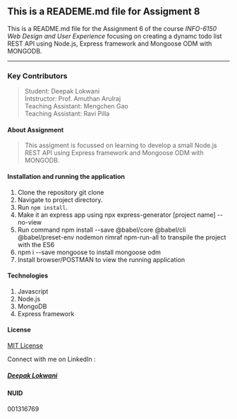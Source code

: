 ## This is a READEME.md file for Assigment 8

This is a README.md file for the Assignment 6 of the course *INFO-6150 Web Design and User Experience* focusing on creating a dynamc todo list REST API using Node.js, Express framework and Mongoose ODM with MONGODB.
________________________________

### Key Contributors  

>Student: Deepak Lokwani  
>Intstructor: Prof. Amuthan Arulraj  
>Teaching Assistant: Mengchen Gao  
>Teaching Assistant: Ravi Pilla  

#### About Assignment

>This assigment is focussed on learning to develop a small Node.js REST API using Express framework and Mongoose ODM with MONGODB. 

#### Installation and running the application

1. Clone the repository git clone
2. Navigate to project directory.
3. Run `npm install`.
4. Make it an express app using npx express-generator [project name] --no-view
5. Run command npm install --save @babel/core @babel/cli @babel/preset-env nodemon rimraf npm-run-all to transpile the project with the ES6  
6. npm i --save mongoose to install mongoose odm
7. Install browser/POSTMAN to view the running application

#### Technologies

1. Javascript
2. Node.js
3. MongoDB
4. Express framework

#### License

[MIT License](https://opensource.org/licenses/MIT)

Connect with me on LinkedIn :  

##### [Deepak Lokwani](https://www.linkedin.com/in/deepaklokwani1/)

#### NUID  

001316769
